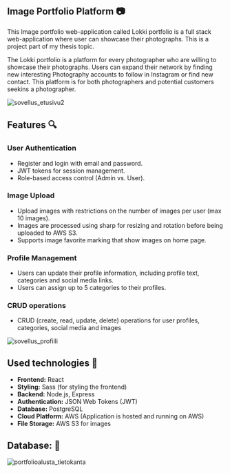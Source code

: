 ## Image Portfolio Platform :camera:
This Image portfolio web-application called Lokki portfolio is a full stack web-application where user can showcase their photographs. This is a project part of my thesis topic. 

The Lokki portfolio is a platform for every photographer who are willing to showcase their photographs. Users can expand their network by finding new interesting Photography accounts to follow in Instagram or find new contact. 
This platform is for both photographers and potential customers seekins a photographer. 

![sovellus_etusivu2](https://github.com/user-attachments/assets/c76cc072-284a-43d7-8596-9f7ea2d38df6)

## Features :mag:

### User Authentication
- Register and login with email and password.
- JWT tokens for session management.
- Role-based access control (Admin vs. User).
### Image Upload
- Upload images with restrictions on the number of images per user (max 10 images).
- Images are processed using sharp for resizing and rotation before being uploaded to AWS S3.
- Supports image favorite marking that show images on home page.
### Profile Management
- Users can update their profile information, including profile text, categories and social media links.
- Users can assign up to 5 categories to their profiles.
### CRUD operations
- CRUD (create, read, update, delete) operations for user profiles, categories, social media and images

![sovellus_profiili](https://github.com/user-attachments/assets/dd73273d-da62-4e84-94f3-6e215a7a44ff)

## Used technologies :hammer:
- **Frontend:** React  
- **Styling:** Sass (for styling the frontend)  
- **Backend:** Node.js, Express  
- **Authentication:** JSON Web Tokens (JWT)  
- **Database:** PostgreSQL
- **Cloud Platform:** AWS (Application is hosted and running on AWS)
- **File Storage:** AWS S3 for images

## Database: :wrench:

![portfolioalusta_tietokanta](https://github.com/user-attachments/assets/28e3872e-24c0-4498-939c-8e0d783bd607)



